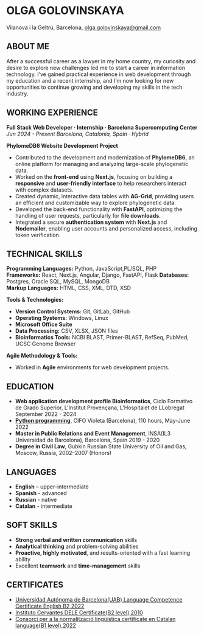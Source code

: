 # OLGA GOLOVINSKAYA

Vilanova i la Geltrú, Barcelona,
olga.golovinskaya@gmail.com

## ABOUT ME
After a successful career as a lawyer in my home country, my curiosity and desire to explore new challenges led me to start a career in information technology. I’ve gained practical experience in web development through my education and a recent internship, and I’m now looking for new opportunities to continue growing and developing my skills in the tech industry.

## WORKING EXPERIENCE
**Full Stack Web Developer · Internship · Barcelona Supercomputing Center**
*Jun 2024 - Present*
*Barcelona, Catalonia, Spain · Hybrid*

**PhylomeDB6 Website Development Project**  
- Contributed to the development and modernization of **PhylomeDB6**, an online platform for managing and analyzing large-scale phylogenetic data.
- Worked on the **front-end** using **Next.js**, focusing on building a **responsive** and **user-friendly interface** to help researchers interact with complex datasets.
- Created dynamic, interactive data tables with **AG-Grid**, providing users an efficient and customizable way to explore phylogenetic data.
- Developed the back-end functionality with **FastAPI**, optimizing the handling of user requests, particularly for **file downloads**.
- Integrated a secure **authentication system** with **Next.js** and **Nodemailer**, enabling user accounts and personalized access, including token verification.

## TECHNICAL SKILLS
**Programming Languages:** Python, JavaScript,PL/SQL, PHP  
**Frameworks:** React, Next.js, Angular, Django, FastAPI, Flask 
**Databases:** Postgres, Oracle SQL, MySQL, MongoDB  
**Markup Languages:** HTML, CSS, XML, DTD, XSD  

**Tools & Technologies:**  
- **Version Control Systems:** Git, GitLab, GitHub  
- **Operating Systems:** Windows, Linux  
- **Microsoft Office Suite**  
- **Data Processing:** CSV, XLSX, JSON files  
- **Bioinformatics Tools:** NCBI BLAST, Primer-BLAST, RefSeq, PubMed, UCSC Genome Browser  

**Agile Methodology & Tools:**  
- Worked in **Agile** environments for web development projects.

## EDUCATION
 - **Web application development profile Bioinformatics**, Ciclo Formativo de Grado Superior, L'Institut Provençana, L'Hospitalet de LLobregat September 2022 - 2024
- [**Python programming**](https://drive.google.com/file/d/1AZ6qrag4hU8xoUGI39HVOOLt8K8M-EuW/view?usp=sharing), CIFO Violeta (Barcelona), 110 hours, May-June 2022
- **Master in Public Relations and Event Management**, INSA(IL3 Universidad de Barcelona), Barcelona, Spain 2019 - 2020 
- **Degree in Civil Law**, Gubkin Russian State University of Oil and Gas, Moscow, Russia, 2002–2007 (Honors)
    
## LANGUAGES
- **English** – upper-intermediate
- **Spanish** - advanced
- **Russian** - native
- **Catalan** - intermediate

## SOFT SKILLS
- **Strong verbal and written communication** skills
- **Analytical thinking** and problem-solving abilities
- **Proactive, highly motivated**, and results-oriented with a fast learning ability
- Excellent **teamwork** and **time-management** skills

## CERTIFICATES
- [Universidad Autónoma de Barcelona(UAB) Language Competence Certificate English B2,2022](https://drive.google.com/file/d/14KtOPn_Bp2YlvaZCeA2x8vVNXKuAJsDW/view?usp=sharing)
- [Instituto Cervantes DELE Certificate(B2 level),2010](https://drive.google.com/file/d/1xkKDSa5E1QVLboxMvPSBUZbz3kLi1tBZ/view?usp=sharing)
- [Consorci per a la normalització lingüística certificate en Catalan language(B1 level),2022](https://drive.google.com/file/d/1OWbXWnoEauIE8GQtO_Xn32FHyGg4mhSt/view?usp=sharing)


